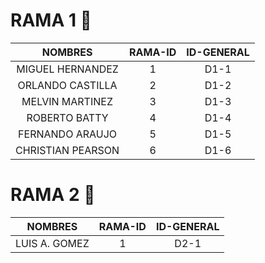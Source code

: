 # RAMA 1 🤖

|      NOMBRES      | RAMA-ID | ID-GENERAL |
| :---------------: | :-----: | :--------: |
| MIGUEL HERNANDEZ  |    1    |    D1-1    |
| ORLANDO CASTILLA  |    2    |    D1-2    |
|  MELVIN MARTINEZ  |    3    |    D1-3    |
|   ROBERTO BATTY   |    4    |    D1-4    |
|  FERNANDO ARAUJO  |    5    |    D1-5    |
| CHRISTIAN PEARSON |    6    |    D1-6    |

# RAMA 2 🤖

|    NOMBRES    | RAMA-ID | ID-GENERAL |
| :-----------: | :-----: | :--------: |
| LUIS A. GOMEZ |    1    |    D2-1    |
